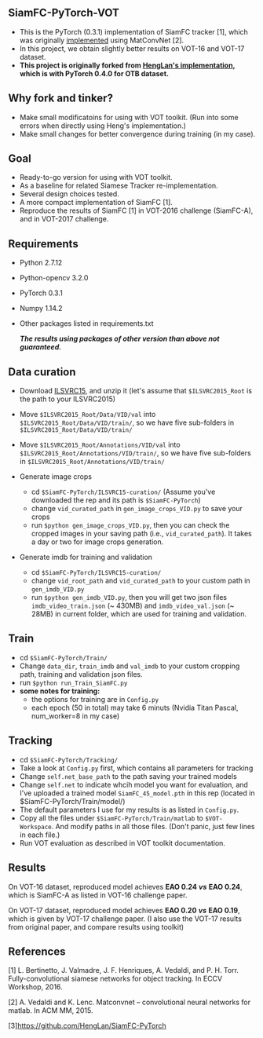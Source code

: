 ## SiamFC-PyTorch-VOT

* This is the PyTorch (0.3.1) implementation of SiamFC tracker [1], which was originally <a href="https://github.com/bertinetto/siamese-fc">implemented</a> using MatConvNet [2].
* In this project, we obtain slightly better results on VOT-16 and VOT-17 dataset.
* **This project is originally forked from [HengLan's implementation](https://github.com/HengLan/SiamFC-PyTorch), which is with PyTorch 0.4.0 for OTB dataset.**

## Why fork and tinker?

*   Make small modificatoins for using with VOT toolkit. (Run into some errors when directly using Heng's implementation.)
*   Make small changes for better convergence during training (in my case).

## Goal

* Ready-to-go version for using with VOT toolkit.
* As a baseline for related Siamese Tracker re-implementation.
* Several design choices tested.
* A more compact implementation of SiamFC [1].
* Reproduce the results of SiamFC [1] in VOT-2016 challenge (SiamFC-A), and in VOT-2017 challenge.

## Requirements

* Python 2.7.12

* Python-opencv 3.2.0

* PyTorch 0.3.1

* Numpy 1.14.2

* Other packages listed in requirements.txt

  ***The results using packages of other version than above not guaranteed.***

## Data curation 

* Download <a href="http://bvisionweb1.cs.unc.edu/ilsvrc2015/ILSVRC2015_VID.tar.gz">ILSVRC15</a>, and unzip it (let's assume that `$ILSVRC2015_Root` is the path to your ILSVRC2015)
* Move `$ILSVRC2015_Root/Data/VID/val` into `$ILSVRC2015_Root/Data/VID/train/`, so we have five sub-folders in `$ILSVRC2015_Root/Data/VID/train/`
* Move `$ILSVRC2015_Root/Annotations/VID/val` into `$ILSVRC2015_Root/Annotations/VID/train/`, so we have five sub-folders in `$ILSVRC2015_Root/Annotations/VID/train/`
* Generate image crops
  * cd `$SiamFC-PyTorch/ILSVRC15-curation/` (Assume you've downloaded the rep and its path is `$SiamFC-PyTorch`)
  * change `vid_curated_path` in `gen_image_crops_VID.py` to save your crops
  * run `$python gen_image_crops_VID.py`, then you can check the cropped images in your saving path (i.e., `vid_curated_path`). It takes a day or two for image crops generation.

* Generate imdb for training and validation
  * cd `$SiamFC-PyTorch/ILSVRC15-curation/`
  * change `vid_root_path` and `vid_curated_path` to your custom path in `gen_imdb_VID.py`
  * run `$python gen_imdb_VID.py`, then you will get two json files `imdb_video_train.json` (~ 430MB) and `imdb_video_val.json` (~ 28MB) in current folder, which are used for training and validation.

## Train

* cd `$SiamFC-PyTorch/Train/`
* Change `data_dir`, `train_imdb` and `val_imdb` to your custom cropping path, training and validation json files.
* run `$python run_Train_SiamFC.py`
* **some notes for training:**
  * the options for training are in `Config.py`
  * each epoch (50 in total) may take 6 minuts (Nvidia Titan Pascal, num_worker=8 in my case)

## Tracking

* cd `$SiamFC-PyTorch/Tracking/`
* Take a look at `Config.py` first, which contains all parameters for tracking
* Change `self.net_base_path` to the path saving your trained models
* Change `self.net` to indicate whcih model you want for evaluation, and I've uploaded a trained model `SiamFC_45_model.pth` in this rep (located in $SiamFC-PyTorch/Train/model/)
* The default parameters I use for my results is as listed in `Config.py`.
* Copy all the files under `$SiamFC-PyTorch/Train/matlab` to `$VOT-Workspace`. And modify paths in all those files. (Don't panic, just few lines in each file.)
* Run VOT evaluation as described in VOT toolkit documentation.

## Results

On VOT-16 dataset, reproduced model achieves **EAO 0.24**  ***vs***  **EAO 0.24**, which is SiamFC-A as listed in VOT-16 challenge paper.

On VOT-17 dataset, reproduced model achieves **EAO 0.20** ***vs*** **EAO 0.19**, which is given by VOT-17 challenge paper. (I also use the VOT-17 results from original paper, and compare results using toolkit)

## References

[1] L. Bertinetto, J. Valmadre, J. F. Henriques, A. Vedaldi, and P. H. Torr. Fully-convolutional siamese networks for object tracking. In ECCV Workshop, 2016.

[2] A. Vedaldi and K. Lenc. Matconvnet – convolutional neural networks for matlab. In ACM MM, 2015.

[3]https://github.com/HengLan/SiamFC-PyTorch


